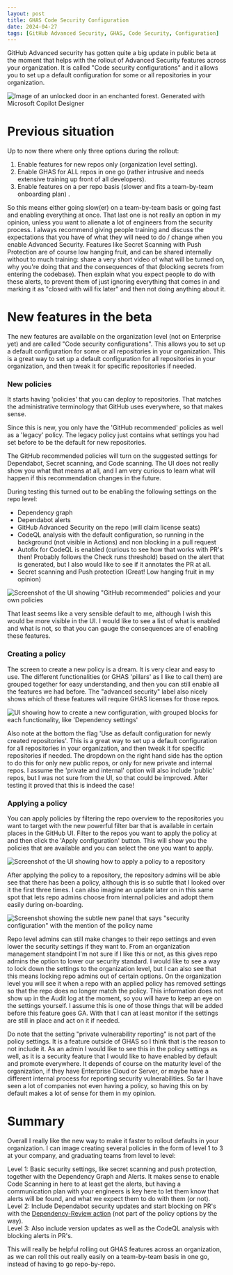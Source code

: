```yaml
---
layout: post
title: GHAS Code Security Configuration
date: 2024-04-27
tags: [GitHub Advanced Security, GHAS, Code Security, Configuration]
---
```


GitHub Advanced security has gotten quite a big update in public beta at the moment that helps with the rollout of Advanced Security features across your organization. It is called "Code security configurations" and it allows you to set up a default configuration for some or all repositories in your organization.

![Image of an unlocked door in an enchanted forest. Generated with Microsoft Copilot Designer](/images/2024/20240427/20240427_HeroImage.png)  

# Previous situation
Up to now there where only three options during the rollout:  

1. Enable features for new repos only (organization level setting).
2. Enable GHAS for ALL repos in one go (rather intrusive and needs extensive training up front of all developers).
3. Enable features on a per repo basis (slower and fits a team-by-team onboarding plan) .

So this means either going slow(er) on a team-by-team basis or going fast and enabling everything at once. That last one is not really an option in my opinion, unless you want to alienate a lot of engineers from the security process. I always recommend giving people training and discuss the expectations that you have of what they will need to do / change when you enable Advanced Security. Features like Secret Scanning with Push Protection are of course low hanging fruit, and can be shared internally without to much training: share a very short video of what will be turned on, why you're doing that and the consequences of that (blocking secrets from entering the codebase). Then explain what you expect people to do with these alerts, to prevent them of just ignoring everything that comes in and marking it as "closed with will fix later" and then not doing anything about it.

# New features in the beta
The new features are available on the organization level (not on Enterprise yet) and are called "Code security configurations". This allows you to set up a default configuration for some or all repositories in your organization. This is a great way to set up a default configuration for all repositories in your organization, and then tweak it for specific repositories if needed.

### New policies
It starts having 'policies' that you can deploy to repositories. That matches the administrative terminology that GitHub uses everywhere, so that makes sense. 

Since this is new, you only have the 'GitHub recommended' policies as well as a 'legacy' policy. The legacy policy just contains what settings you had set before to be the default for new repositories.

The GitHub recommended policies will turn on the suggested settings for Dependabot, Secret scanning, and Code scanning. The UI does not really show you what that means at all, and I am very curious to learn what will happen if this recommendation changes in the future. 

During testing this turned out to be enabling the following settings on the repo level:
- Dependency graph
- Dependabot alerts
- GitHub Advanced Security on the repo (will claim license seats)
- CodeQL analysis with the default configuration, so running in the background (not visible in Actions) and non blocking in a pull request
- Autofix for CodeQL is enabled (curious to see how that works with PR's then! Probably follows the Check runs threshold) based on the alert that is generated, but I also would like to see if it annotates the PR at all.
- Secret scanning and Push protection (Great! Low hanging fruit in my opinion)

![Screenshot of the UI showing "GitHub recommended" policies and your own policies](/images/2024/20240427/20240427_01_Configurations.png)  

That least seems like a very sensible default to me, although I wish this would be more visible in the UI. I would like to see a list of what is enabled and what is not, so that you can gauge the consequences are of enabling these features.

### Creating a policy
The screen to create a new policy is a dream. It is very clear and easy to use. The different functionalities (or GHAS 'pillars' as I like to call them) are grouped together for easy understanding, and then you can still enable all the features we had before. The "advanced security" label also nicely shows which of these features will require GHAS licenses for those repos.

![UI showing how to create a new configuration, with grouped blocks for each functionality, like 'Dependency settings'](/images/2024/20240427/20240427_02_NewConfiguration.png)  

Also note at the bottom the flag 'Use as default configuration for newly created repositories'. This is a great way to set up a default configuration for all repositories in your organization, and then tweak it for specific repositories if needed. The dropdown on the right hand side has the option to do this for only new public repos, or only for new private and internal repos. I assume the 'private and internal' option will also include 'public' repos, but I was not sure from the UI, so that could be improved. After testing it proved that this is indeed the case!

### Applying a policy
You can apply policies by filtering the repo overview to the repositories you want to target with the new powerful filter bar that is available in certain places in the GitHub UI. Filter to the repos you want to apply the policy at and then click the 'Apply configuration' button. This will show you the policies that are available and you can select the one you want to apply.

![Screenshot of the UI showing how to apply a policy to a repository](/images/2024/20240427/20240427_02_ApplyConfigurations.png)  

After applying the policy to a repository, the repository admins will be able see that there has been a policy, although this is so subtle that I looked over it the first three times. I can also imagine an update later on in this same spot that lets repo admins choose from internal policies and adopt them easily during on-boarding.

![Screenshot showing the subtle new panel that says "security configuration" with the mention of the policy name](/images/2024/20240427/20240427_04_RepoLevel.png)  

Repo level admins can still make changes to their repo settings and even lower the security settings if they want to. From an organization management standpoint I'm not sure if I like this or not, as this gives repo admins the option to lower our security standard. I would like to see a way to lock down the settings to the organization level, but I can also see that this means locking repo admins out of certain options. On the organization level you will see it when a repo with an applied policy has removed settings so that the repo does no longer match the policy. This information does not show up in the Audit log at the moment, so you will have to keep an eye on the settings yourself. I assume this is one of those things that will be added before this feature goes GA. With that I can at least monitor if the settings are still in place and act on it if needed.

Do note that the setting "private vulnerability reporting" is not part of the policy settings. It is a feature outside of GHAS so I think that is the reason to not include it. As an admin I would like to see this in the policy settings as well, as it is a security feature that I would like to have enabled by default and promote everywhere. It depends of course on the maturity level of the organization, if they have Enterprise Cloud or Server, or maybe have a different internal process for reporting security vulnerabilities. So far I have seen a lot of companies not even having a policy, so having this on by default makes a lot of sense for them in my opinion.

# Summary
Overall I really like the new way to make it faster to rollout defaults in your organization. I can image creating several policies in the form of level 1 to 3 at your company, and graduating teams from level to level:

Level 1: Basic security settings, like secret scanning and push protection, together with the Dependency Graph and Alerts. It makes sense to enable Code Scanning in here to at least get the alerts, but having a communication plan with your engineers is key here to let them know that alerts will be found, and what we expect them to do with them (or not).  
Level 2: Include Dependabot security updates and start blocking on PR's with the [Dependency-Review action](https://github.com/actions/dependency-review-action) (not part of the policy options by the way).  
Level 3: Also include version updates as well as the CodeQL analysis with blocking alerts in PR's.

This will really be helpful rolling out GHAS features across an organization, as we can roll this out really easily on a team-by-team basis in one go, instead of having to go repo-by-repo.